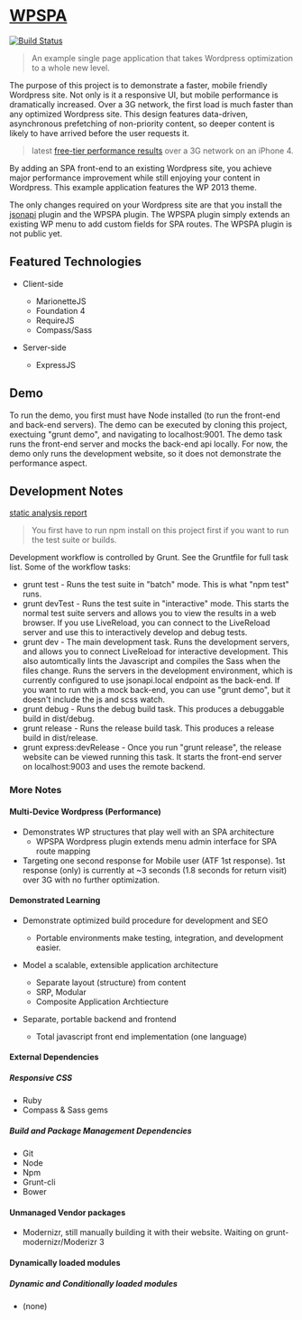 # [WPSPA](http://github.com/localnerve/wpspa)

[![Build Status](https://secure.travis-ci.org/localnerve/wpspa.png?branch=master)](http://travis-ci.org/localnerve/wpspa)

> An example single page application that takes Wordpress optimization to a whole new level.

The purpose of this project is to demonstrate a faster, mobile friendly Wordpress site. Not only is it a responsive UI, but mobile performance is dramatically increased. Over a 3G network, the first load is much faster than any optimized Wordpress site. This design features data-driven, asynchronous prefetching of non-priority content, so deeper content is likely to have arrived before the user requests it.

> latest [free-tier performance results](http://www.webpagetest.org/result/131015_E4_HD/) over a 3G network on an iPhone 4.

By adding an SPA front-end to an existing Wordpress site, you achieve major performance improvement while still enjoying your content in Wordpress. This example application features the WP 2013 theme.

The only changes required on your Wordpress site are that you install the [jsonapi](http://wordpress.org/plugins/json-api/) plugin and the WPSPA plugin. The WPSPA plugin simply extends an existing WP menu to add custom fields for SPA routes. The WPSPA plugin is not public yet.

## Featured Technologies
+ Client-side
  * MarionetteJS
  * Foundation 4
  * RequireJS
  * Compass/Sass

+ Server-side
  * ExpressJS

## Demo
To run the demo, you first must have Node installed (to run the front-end and back-end servers). The demo can be executed by cloning this project, exectuing "grunt demo", and navigating to localhost:9001. The demo task runs the front-end server and mocks the back-end api locally. For now, the demo only runs the development website, so it does not demonstrate the performance aspect.

## Development Notes

[static analysis report](http://htmlpreview.github.io/?https://github.com/localnerve/wpspa-report/blob/master/report/index.html "Plato Report")

> You first have to run npm install on this project first if you want to run the test suite or builds.

Development workflow is controlled by Grunt. See the Gruntfile for full task list. Some of the workflow tasks:
+ grunt test - Runs the test suite in "batch" mode. This is what "npm test" runs.
+ grunt devTest - Runs the test suite in "interactive" mode. This starts the normal test suite servers and allows you to view the results in a web browser. If you use LiveReload, you can connect to the LiveReload server and use this to interactively develop and debug tests.
+ grunt dev - The main development task. Runs the development servers, and allows you to connect LiveReload for interactive development. This also automtically lints the Javascript and compiles the Sass when the files change. Runs the servers in the development environment, which is currently configured to use jsonapi.local endpoint as the back-end. If you want to run with a mock back-end, you can use "grunt demo", but it doesn't include the js and scss watch.
+ grunt debug - Runs the debug build task. This produces a debuggable build in dist/debug.
+ grunt release - Runs the release build task. This produces a release build in dist/release.
+ grunt express:devRelease - Once you run "grunt release", the release website can be viewed running this task. It starts the front-end server on localhost:9003 and uses the remote backend.

### More Notes
#### Multi-Device Wordpress (Performance)
+ Demonstrates WP structures that play well with an SPA architecture
  * WPSPA Wordpress plugin extends menu admin interface for SPA route mapping
+ Targeting one second response for Mobile user (ATF 1st response). 1st response (only) is currently at ~3 seconds (1.8 seconds for return visit) over 3G with no further optimization.

#### Demonstrated Learning
+ Demonstrate optimized build procedure for development and SEO
  * Portable environments make testing, integration, and development easier.

+ Model a scalable, extensible application architecture
  * Separate layout (structure) from content
  * SRP, Modular 
  * Composite Application Archtiecture
+ Separate, portable backend and frontend 
  * Total javascript front end implementation (one language)

#### External Dependencies
##### Responsive CSS
+ Ruby
+ Compass & Sass gems

##### Build and Package Management Dependencies
+ Git
+ Node
+ Npm
+ Grunt-cli
+ Bower

#### Unmanaged Vendor packages
+ Modernizr, still manually building it with their website. Waiting on grunt-modernizr/Moderizr 3

#### Dynamically loaded modules
##### Dynamic and Conditionally loaded modules
+ (none)
